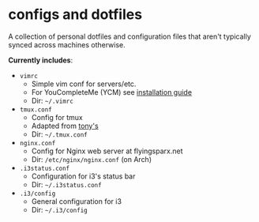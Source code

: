 configs and dotfiles
=====================

A collection of personal dotfiles and configuration files that aren't typically synced across machines otherwise.

**Currently includes**:
* `vimrc`
    * Simple vim conf for servers/etc.
    * For YouCompleteMe (YCM) see [installation guide](https://github.com/Valloric/YouCompleteMe#full-installation-guide)
    * Dir: `~/.vimrc`
* `tmux.conf`
    * Config for tmux
    * Adapted from [tony's](https://github.com/tony/tmux-config)
    * Dir: `~/.tmux.conf`
* `nginx.conf`
    * Config for Nginx web server at flyingsparx.net
    * Dir: `/etc/nginx/nginx.conf` (on Arch)
* `.i3status.conf`
    * Configuration for i3's status bar
    * Dir: `~/.i3status.conf`
* `.i3/config`
    * General configuration for i3
    * Dir: `~/.i3/config`
